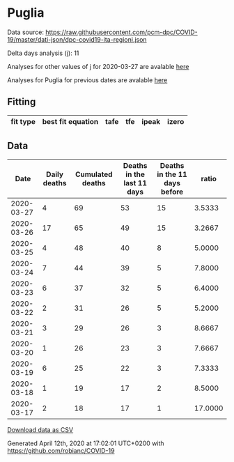 # Puglia

Data source: https://raw.githubusercontent.com/pcm-dpc/COVID-19/master/dati-json/dpc-covid19-ita-regioni.json

Delta days analysis (j): 11

Analyses for other values of j for 2020-03-27 are avalable [here](../2020-03-27/README.md)

Analyses for Puglia for previous dates are avalable [here](../README.md)

## Fitting 
|fit type|best fit equation|tafe|tfe|ipeak|izero|
|-------|-----|--------|------|---|---|

## Data
|Date|Daily deaths|Cumulated deaths|Deaths in the last 11 days|Deaths in the 11 days before|ratio|
|----|----------|-----------|-------|--------------------|-----|
|2020-03-27|4|69|53|15|3.5333|
|2020-03-26|17|65|49|15|3.2667|
|2020-03-25|4|48|40|8|5.0000|
|2020-03-24|7|44|39|5|7.8000|
|2020-03-23|6|37|32|5|6.4000|
|2020-03-22|2|31|26|5|5.2000|
|2020-03-21|3|29|26|3|8.6667|
|2020-03-20|1|26|23|3|7.6667|
|2020-03-19|6|25|22|3|7.3333|
|2020-03-18|1|19|17|2|8.5000|
|2020-03-17|2|18|17|1|17.0000|

[Download data as CSV](COVID-19_puglia_j11_2020-03-27.csv)

Generated April 12th, 2020 at 17:02:01 UTC+0200 with https://github.com/robianc/COVID-19
